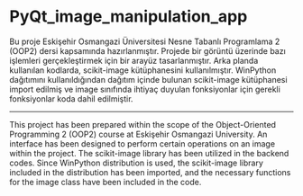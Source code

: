 # PyQt_image_manipulation_app

  Bu proje Eskişehir Osmangazi Üniversitesi Nesne Tabanlı Programlama 2 (OOP2) dersi kapsamında hazırlanmıştır. Projede bir görüntü üzerinde bazı işlemleri gerçekleştirmek için bir arayüz tasarlanmıştır. Arka planda kullanılan kodlarda, scikit-image kütüphanesini kullanılmıştır.  WinPython dağıtımını kullanıldığından dağıtım içinde bulunan scikit-image kütüphanesi import edilmiş ve image sınıfında ihtiyaç duyulan fonksiyonlar için gerekli fonksiyonlar koda dahil edilmiştir.

*******************************************
  This project has been prepared within the scope of the Object-Oriented Programming 2 (OOP2) course at Eskişehir Osmangazi University. An interface has been designed to perform certain operations on an image within the project. The scikit-image library has been utilized in the backend codes. Since WinPython distribution is used, the scikit-image library included in the distribution has been imported, and the necessary functions for the image class have been included in the code.
